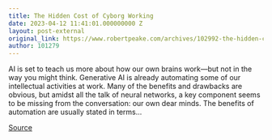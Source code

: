 ```yaml
---
title: The Hidden Cost of Cyborg Working
date: 2023-04-12 11:41:01.000000000 Z
layout: post-external
original_link: https://www.robertpeake.com/archives/102992-the-hidden-cost-of-cyborg-working.html
author: 101279
---
```


AI is set to teach us more about how our own brains work—but not in the way you might think. Generative AI is already automating some of our intellectual activities at work. Many of the benefits and drawbacks are obvious, but amidst all the talk of neural networks, a key component seems to be missing from the conversation: our own dear minds. The benefits of automation are usually stated in terms...

[Source](https://www.robertpeake.com/archives/102992-the-hidden-cost-of-cyborg-working.html)


